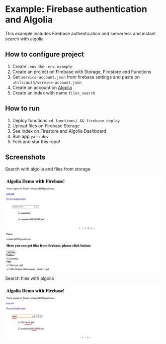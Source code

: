# Example: Firebase authentication and Algolia

This example includes Firebase authentication and serverless and instant search with algolia 
## How to configure project

1. Create `.env` like `.env.example`
2. Create an project on Firebase with Storage, Firestore and Functions
3. Get `service-account.json` from firebase settings and paste on `utils/auth/service-account.json`
4. Create an account on [Algolia](https://www.algolia.com/)
5. Create an index with name `files_search` 

## How to run

1. Deploy functions 
  `cd functions/ && firebase deploy`
2. Upload files on Firebase Storage 
3. See index on Firestore and Algolia Dashboard
4. Run app 
  `yarn dev`
5. Fork and star this repo!

## Screenshots
Search with algolia and files from storage
<div style='margin-bottom: 8px'>
<img  align="center" src="screenshots/002.png"/>
</div>

Search files with algolia
<div style='margin-bottom: 8px'>
<img  align="center" src="screenshots/001.png"/>
</div>
